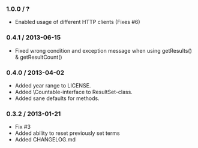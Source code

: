 ### 1.0.0 / ?

* Enabled usage of different HTTP clients (Fixes #6)

### 0.4.1 / 2013-06-15

* Fixed wrong condition and exception message when using getResults() & getResultCount()

### 0.4.0 / 2013-04-02

* Added year range to LICENSE.
* Added \Countable-interface to ResultSet-class.
* Added sane defaults for methods.

### 0.3.2 / 2013-01-21

* Fix #3
* Added ability to reset previously set terms
* Added CHANGELOG.md